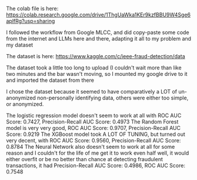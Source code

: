 The colab file is here: https://colab.research.google.com/drive/1ThgUaWka1KEr9kzfBBU9W4Sge6aplfRg?usp=sharing

I followed the workflow from Google MLCC, and did copy-paste some code from the internet and LLMs here and there, adapting it all to my problem and my dataset

The dataset is here: https://www.kaggle.com/c/ieee-fraud-detection/data

The dataset took a little too long to upload (I couldn't wait more than like two minutes and the bar wasn't moving, so I mounted my google drive to it and imported the dataset from there

I chose the dataset because it seemed to have comparatively a LOT of un-anonymized non-personally identifying data, others were either too simple, or anonymized.

The logistic regression model doesn't seem to work at all with ROC AUC Score: 0.7427, Precision-Recall AUC Score: 0.4973
The Random Forest model is very very good, ROC AUC Score: 0.9707, Precision-Recall AUC Score: 0.9219
The XGBoost model took A LOT OF TUNING, but turned out very decent, with ROC AUC Score: 0.9560, Precision-Recall AUC Score: 0.8784
The Neural Network also doesn't seem to work at all for some reason and I couldn't for the life of me get it to work even half well, it would either overfit or be no better than chance at detecting fraudulent transactions,
it had Precision-Recall AUC Score: 0.4986, ROC AUC Score: 0.7548
